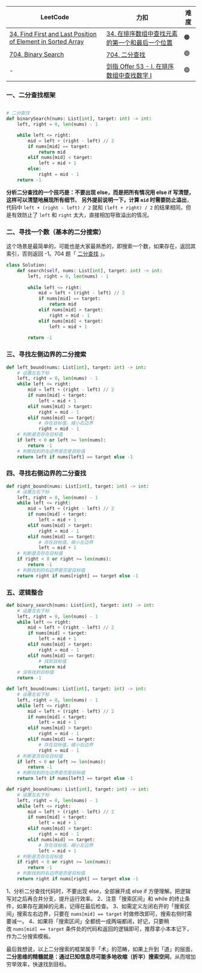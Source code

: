 | LeetCode                                                                                                                                                                | 力扣                                                                                                                                   | 难度  |
| ----------------------------------------------------------------------------------------------------------------------------------------------------------------------- | ------------------------------------------------------------------------------------------------------------------------------------ | --- |
| [34. Find First and Last Position of Element in Sorted Array](https://leetcode.com/problems/find-first-and-last-position-of-element-in-sorted-array/) | [34. 在排序数组中查找元素的第一个和最后一个位置](https://leetcode.cn/problems/find-first-and-last-position-of-element-in-sorted-array/) | 🟠  |
| [704. Binary Search](https://leetcode.com/problems/binary-search/)                                                                                    | [704. 二分查找](https://leetcode.cn/problems/binary-search/)                                                           | 🟢  |
| -                                                                                                                                                                       | [剑指 Offer 53 - I. 在排序数组中查找数字 I](https://leetcode.cn/problems/zai-pai-xu-shu-zu-zhong-cha-zhao-shu-zi-lcof/)        | 🟢  |

### 一、二分查找框架
```python

# 二分查找
def binarySearch(nums: List[int], target: int) -> int:
    left, right = 0, len(nums) - 1

    while left <= right:
        mid = left + (right - left) // 2
        if nums[mid] == target:
            return mid
        elif nums[mid] < target:
            left = mid + 1
        else:
            right = mid - 1
    return -1
```
**分析二分查找的一个技巧是：不要出现 else，而是把所有情况用 else if 写清楚，这样可以清楚地展现所有细节**。
**另外提前说明一下，计算 `mid` 时需要防止溢出**，代码中 `left + (right - left) / 2` 就和 `(left + right) / 2` 的结果相同，但是有效防止了 `left` 和 `right` 太大，直接相加导致溢出的情况。

### 二、寻找一个数（基本的二分搜索）
这个场景是最简单的，可能也是大家最熟悉的，即搜索一个数，如果存在，返回其索引，否则返回 -1。704 题「 [二分查找](https://leetcode.cn/problems/binary-search/) 」。
```python
class Solution:  
    def search(self, nums: List[int], target: int) -> int:  
        left, right = 0, len(nums) - 1  
  
        while left <= right:  
            mid = left + (right - left) // 2  
            if nums[mid] == target:  
                return mid  
            elif nums[mid] > target:  
                right = mid - 1  
            elif nums[mid] < target:  
                left = mid + 1  
  
        return -1
```

### 三、寻找左侧边界的二分搜索
```python
def left_bound(nums: List[int], target: int) -> int:
    # 设置左右下标
    left, right = 0, len(nums) - 1
    while left <= right:
        mid = left + (right - left) // 2
        if nums[mid] < target:
            left = mid + 1
        elif nums[mid] > target:
            right = mid - 1
        elif nums[mid] == target:
            # 存在目标值，缩小右边界
            right = mid - 1
    # 判断是否存在目标值
    if left < 0 or left >= len(nums):
        return -1
    # 判断找到的左边界是否是目标值
    return left if nums[left] == target else -1
```

### 四、寻找右侧边界的二分查找
```python
def right_bound(nums: List[int], target: int) -> int:
    # 设置左右下标
    left, right = 0, len(nums) - 1
    while left <= right:
        mid = left + (right - left) // 2
        if nums[mid] < target:
            left = mid + 1
        elif nums[mid] > target:
            right = mid - 1
        elif nums[mid] == target:
            # 存在目标值，缩小左边界
            left = mid + 1
    # 判断是否存在目标值
    if right < 0 or right >= len(nums):
        return -1
    # 判断找到的右边界是否是目标值
    return right if nums[right] == target else -1
```

### 五、逻辑整合
```python
def binary_search(nums: List[int], target: int) -> int:
    # 设置左右下标
    left, right = 0, len(nums) - 1
    while left <= right:
        mid = left + (right - left) // 2
        if nums[mid] < target:
            left = mid + 1
        elif nums[mid] > target:
            right = mid - 1
        elif nums[mid] == target:
            # 找到目标值
            return mid
    # 没有找到目标值
    return -1

def left_bound(nums: List[int], target: int) -> int:
    # 设置左右下标
    left, right = 0, len(nums) - 1
    while left <= right:
        mid = left + (right - left) // 2
        if nums[mid] < target:
            left = mid + 1
        elif nums[mid] > target:
            right = mid - 1
        elif nums[mid] == target:
            # 存在目标值，缩小右边界
            right = mid - 1
    # 判断是否存在目标值
    if left < 0 or left >= len(nums):
        return -1
    # 判断找到的左边界是否是目标值
    return left if nums[left] == target else -1

def right_bound(nums: List[int], target: int) -> int:
    # 设置左右下标
    left, right = 0, len(nums) - 1
    while left <= right:
        mid = left + (right - left) // 2
        if nums[mid] < target:
            left = mid + 1
        elif nums[mid] > target:
            right = mid - 1
        elif nums[mid] == target:
            # 存在目标值，缩小左边界
            left = mid + 1
    # 判断是否存在目标值
    if right < 0 or right >= len(nums):
        return -1
    # 判断找到的右边界是否是目标值
    return right if nums[right] == target else -1
```

1、分析二分查找代码时，不要出现 else，全部展开成 else if 方便理解。把逻辑写对之后再合并分支，提升运行效率。
2、注意「搜索区间」和 while 的终止条件，如果存在漏掉的元素，记得在最后检查。
3、如需定义左闭右开的「搜索区间」搜索左右边界，只要在 `nums[mid] == target` 时做修改即可，搜索右侧时需要减一。
4、如果将「搜索区间」全都统一成两端都闭，好记，只要稍改 `nums[mid] == target` 条件处的代码和返回的逻辑即可，推荐拿小本本记下，作为二分搜索模板。

最后我想说，以上二分搜索的框架属于「术」的范畴，如果上升到「道」的层面，**二分思维的精髓就是：通过已知信息尽可能多地收缩（折半）搜索空间**，从而增加穷举效率，快速找到目标。